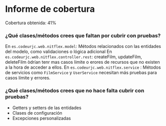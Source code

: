 # Informe de cobertura

Cobertura obtenida: 41%

### ¿Qué clases/métodos crees que faltan por cubrir con pruebas? 

En `es.codeurjc.web.nitflex.model`: Métodos relacionados con las entidades del modelo, como validaciones o lógica adicional
En `es.codeurjc.web.nitflex.controller.rest`: createFilm, updateFilm, deleteFilm òdrían tenr mas casos límite o erores de recursos que no existen a la hora de acceder a ellos.
En `es.codeurjc.web.nitflex.service` : Métodos de servicios como `FilmService` y `UserService` necesitan más pruebas para casos límite y errores.


### ¿Qué clases/métodos crees que no hace falta cubrir con pruebas? 

- Getters y setters de las entidades
- Clases de configuración 
- Excepciones personalizadas 
